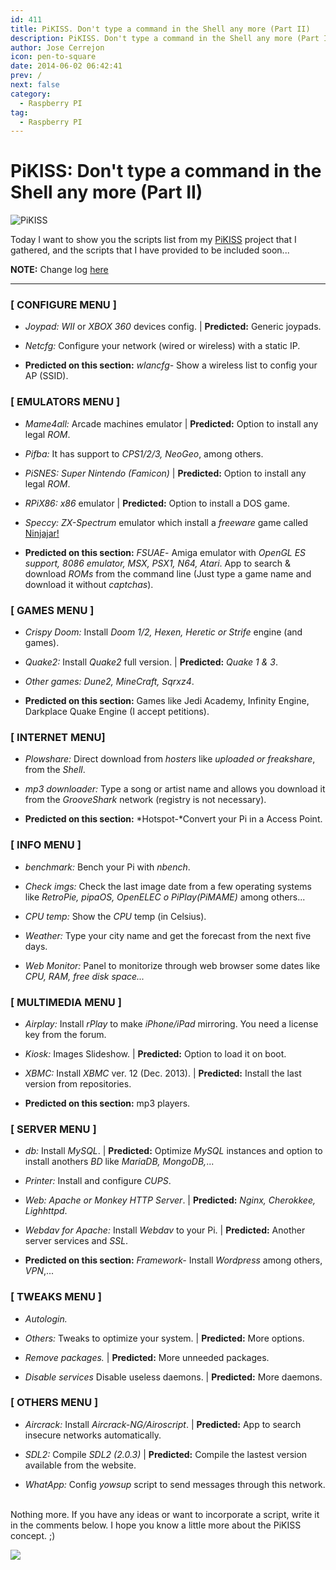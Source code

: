 ```yaml
---
id: 411
title: PiKISS. Don't type a command in the Shell any more (Part II)
description: PiKISS. Don't type a command in the Shell any more (Part II)
author: Jose Cerrejon
icon: pen-to-square
date: 2014-06-02 06:42:41
prev: /
next: false
category:
  - Raspberry PI
tag:
  - Raspberry PI
---
```


# PiKISS: Don't type a command in the Shell any more (Part II)

![PiKISS](/images/pikiss_black.png)

Today I want to show you the scripts list from my [PiKISS](/post.php?id=409) project that I gathered, and the scripts that I have provided to be included soon...

**NOTE:** Change log [here](https://raw.githubusercontent.com/jmcerrejon/PiKISS/master/CHANGELOG)
- - -
###  [ CONFIGURE MENU ]

* *Joypad:* *WII* or *XBOX 360* devices config. | **Predicted:** Generic joypads.

* *Netcfg:* Configure your network (wired or wireless) with a static IP.

* **Predicted on this section:** *wlancfg-* Show a wireless list to config your AP (SSID).

###  [ EMULATORS MENU ]

* *Mame4all:* Arcade machines emulator | **Predicted:** Option to install any legal *ROM*.

* *Pifba:* It has support to *CPS1/2/3, NeoGeo*, among others.

* *PiSNES:* *Super Nintendo (Famicon)* | **Predicted:** Option to install any legal *ROM*.

* *RPiX86:* *x86* emulator | **Predicted:** Option to install a DOS game.

* *Speccy:* *ZX-Spectrum* emulator which install a *freeware* game called [Ninjajar!](http://www.mojontwins.com/juegos_mojonos/ninjajar/)

* **Predicted on this section:** *FSUAE*- Amiga emulator with *OpenGL ES support, 8086 emulator, MSX,  PSX1, N64, Atari*. App to search & download *ROMs* from the command line (Just type a game name and download it without *captchas*).

###  [ GAMES MENU ]

* *Crispy Doom:* Install *Doom 1/2, Hexen, Heretic or Strife* engine (and games). 

* *Quake2:* Install *Quake2* full version. | **Predicted:** *Quake 1 & 3*.

* *Other games: Dune2, MineCraft, Sqrxz4*.

* **Predicted on this section:** Games like Jedi Academy, Infinity Engine, Darkplace Quake Engine (I accept petitions).

###  [ INTERNET MENU]

* *Plowshare:* Direct download from *hosters* like *uploaded or freakshare*, from the *Shell*.

* *mp3 downloader:* Type a song or artist name and allows you download it from the *GrooveShark* network (registry is not necessary).

* **Predicted on this section:** *Hotspot-*Convert your Pi in a Access Point.

###  [ INFO MENU ]

* *benchmark:* Bench your Pi with *nbench*.

* *Check imgs:* Check the last image date from a few operating systems like *RetroPie, pipaOS, OpenELEC o PiPlay(PiMAME)* among others...

* *CPU temp:* Show the *CPU* temp (in Celsius).

* *Weather:* Type your city name and get the forecast from the next five days.

* *Web Monitor:* Panel to monitorize through web browser some dates like *CPU, RAM, free disk space...*

###  [ MULTIMEDIA MENU ]

* *Airplay:* Install *rPlay* to make *iPhone/iPad* mirroring. You need a license key from the forum.

* *Kiosk:* Images Slideshow. | **Predicted:** Option to load it on boot.

* *XBMC:* Install *XBMC* ver. 12 (Dec. 2013). | **Predicted:** Install the last version from repositories.

* **Predicted on this section:** mp3 players.

###   [ SERVER MENU ]

* *db:* Install *MySQL*. | **Predicted:** Optimize *MySQL* instances and option to install anothers *BD* like *MariaDB, MongoDB,*...

* *Printer:* Install and configure *CUPS*.

* *Web:* *Apache or Monkey HTTP Server*. | **Predicted:** *Nginx, Cherokkee, Lighhttpd*.

* *Webdav for Apache:* Install *Webdav* to your Pi. | **Predicted:** Another server services and *SSL*.

* **Predicted on this section:**  *Framework-* Install *Wordpress* among others, *VPN*,... 

###   [ TWEAKS MENU ]

* *Autologin.*

* *Others:* Tweaks to optimize your system. | **Predicted:** More options.

* *Remove packages.* | **Predicted:** More unneeded packages.

* *Disable services* Disable useless daemons. | **Predicted:** More daemons.

###   [ OTHERS MENU ]

* *Aircrack:* Install *Aircrack-NG/Airoscript*. | **Predicted:** App to search insecure networks automatically.

* *SDL2:* Compile *SDL2 (2.0.3)* | **Predicted:** Compile the lastest version available from the website.

* *WhatApp:* Config *yowsup* script to send messages through this network.

<br />
Nothing more. If you have any ideas or want to incorporate a script, write it in the comments below. I hope you know a little more about the PiKISS concept. ;)

<a href="https://www.paypal.com/cgi-bin/webscr?cmd=_donations&business=ulysess%40gmail%2ecom&lc=GB&item_name=PiKISS%20proyect&currency_code=EUR&bn=PP%2dDonationsBF%3abtn_donate_SM%2egif%3aNonHosted"><img src="https://www.paypalobjects.com/en_GB/i/btn/btn_donate_SM.gif" /></a>